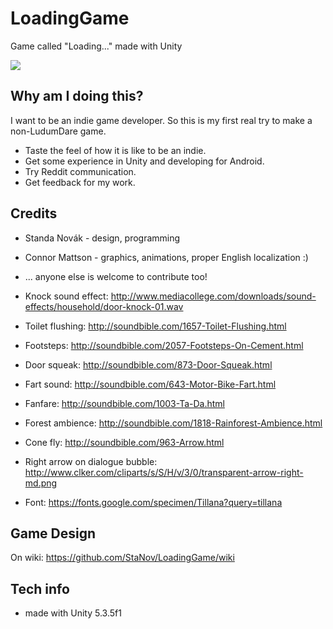 # LoadingGame
Game called "Loading..." made with Unity

[![](https://play.google.com/intl/en_us/badges/images/generic/en_badge_web_generic.png)](https://play.google.com/store/apps/details?id=cz.stanov.loading)

## Why am I doing this?

I want to be an indie game developer. So this is my first real try to make a non-LudumDare game.

* Taste the feel of how it is like to be an indie.
* Get some experience in Unity and developing for Android.
* Try Reddit communication.
* Get feedback for my work.

## Credits

* Standa Novák - design, programming
* Connor Mattson - graphics, animations, proper English localization :)
* ... anyone else is welcome to contribute too!

* Knock sound effect: http://www.mediacollege.com/downloads/sound-effects/household/door-knock-01.wav
* Toilet flushing: http://soundbible.com/1657-Toilet-Flushing.html
* Footsteps: http://soundbible.com/2057-Footsteps-On-Cement.html
* Door squeak: http://soundbible.com/873-Door-Squeak.html
* Fart sound: http://soundbible.com/643-Motor-Bike-Fart.html
* Fanfare: http://soundbible.com/1003-Ta-Da.html
* Forest ambience: http://soundbible.com/1818-Rainforest-Ambience.html
* Cone fly: http://soundbible.com/963-Arrow.html

* Right arrow on dialogue bubble: http://www.clker.com/cliparts/s/S/H/v/3/0/transparent-arrow-right-md.png

* Font: https://fonts.google.com/specimen/Tillana?query=tillana

## Game Design

On wiki: https://github.com/StaNov/LoadingGame/wiki

## Tech info

* made with Unity 5.3.5f1
